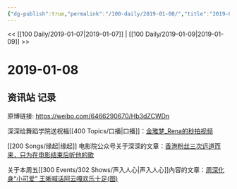 ```yaml
---
{"dg-publish":true,"permalink":"/100-daily/2019-01-08/","title":"2019-01-08"}
---
```



<< [[100 Daily/2019-01-07\|2019-01-07]] | [[100 Daily/2019-01-09\|2019-01-09]] >>

# 2019-01-08

## 资讯站 记录

原博链接: https://weibo.com/6466290670/Hb3dZCWDn

深深给舞蹈学院送祝福[[400 Topics/口播\|口播]]：[金雅梦_Rena的秒拍视频](https://video.weibo.com/show?fid=1034:4326140798795150)

[[200 Songs/缘起\|缘起]]
电影院公众号关于深深的文章：[香港粉丝三次远道而来，只为在电影结束后听他的歌](https://weibo.cn/sinaurl?u=https%3A%2F%2Fmp.weixin.qq.com%2Fs%3F__biz%3DMzA5NTAwNzc2MA%3D%3D%26mid%3D2655658759%26idx%3D1%26sn%3D2fc826414bb8ce47f33e1aacc8eef067)

关于本周五[[300 Events/302 Shows/声入人心\|声入人心]]內容的文章：[周深化身“小可爱” 王晰喊话阿云嘎欢乐十足(图)](https://weibo.cn/sinaurl?u=https%3A%2F%2Fxw.qq.com%2Fhn%2F20190108004637%2FHNN2019010800463700)
